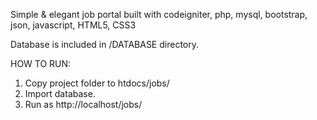 Simple & elegant job portal built with codeigniter, php, mysql, bootstrap, json, javascript, HTML5, CSS3

Database is included in /DATABASE directory.

HOW TO RUN:

1. Copy project folder to htdocs/jobs/
2. Import database.
3. Run as http://localhost/jobs/
